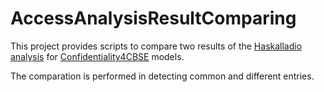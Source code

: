 # AccessAnalysisResultComparing

This project provides scripts to compare two results of the [Haskalladio analysis](https://github.com/KASTEL-SCBS/haskalladio) for [Confidentiality4CBSE](https://github.com/KASTEL-SCBS/Confidentiality4CBSE) models.

The comparation is performed in detecting common and different entries.
